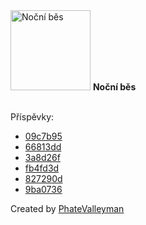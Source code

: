 <img src="https://my-badges.github.io/my-badges/sleepy-coder.png" alt="Noční běs" title="I am a sleepy coder." width="128">
<strong>Noční běs</strong>
<br><br>

Příspěvky:

- <a href="https://github.com/PhateValleyman/termux-app/commit/09c7b95927808d681fc928ce9607f3bfa5085847">09c7b95</a>
- <a href="https://github.com/PhateValleyman/termux-app/commit/66813dd8e7593338f05644ebdd80c2ed92578130">66813dd</a>
- <a href="https://github.com/PhateValleyman/android-ndk-toolchain-setup/commit/3a8d26f9cdb361f46ab31c1c588ab3b211b40b0e">3a8d26f</a>
- <a href="https://github.com/PhateValleyman/android-ndk-toolchain-setup/commit/fb4fd3d0a88f304a091c6c7289ee5c9965d86394">fb4fd3d</a>
- <a href="https://github.com/PhateValleyman/ls-go/commit/827290db88fec2456a553ba54f0c13486734c980">827290d</a>
- <a href="https://github.com/PhateValleyman/ls-go/commit/9ba07369c05343c4a35c71e5260e9abc9e6fedfa">9ba0736</a>


Created by <a href="https://github.com/PhateValleyman">PhateValleyman</a>